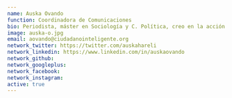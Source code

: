 ```yaml
---
name: Auska Ovando
function: Coordinadora de Comunicaciones
bio: Periodista, máster en Sociología y C. Política, creo en la acción colectiva para el cambio social!
image: auska-o.jpg
email: aovando@ciudadanointeligente.org
network_twitter: https://twitter.com/auskahareli
network_linkedin: https://www.linkedin.com/in/auskaovando
network_github:
network_googleplus:
network_facebook:
network_instagram:
active: true
---
```

